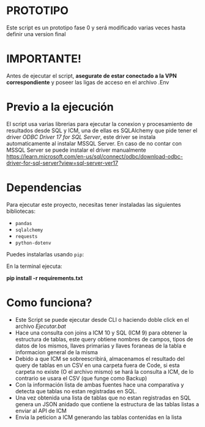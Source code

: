 # PROTOTIPO
Este script es un prototipo fase 0 y será modificado varias veces hasta definir una version final

# IMPORTANTE!
Antes de ejecutar el script, **asegurate de estar conectado a la VPN correspondiente** y poseer las ligas de acceso en el archivo .Env

# Previo a la ejecución
El script usa varias librerias para ejecutar la conexion y procesamiento de resultados desde SQL y ICM, una de ellas es SQLAlchemy 
que pide tener el driver *ODBC Driver 17 for SQL Server*, este driver se instala automaticamente al instalar MSSQL Server. 
En caso de no contar con MSSQL Server se puede instalar el driver manualmente 
https://learn.microsoft.com/en-us/sql/connect/odbc/download-odbc-driver-for-sql-server?view=sql-server-ver17

# Dependencias

Para ejecutar este proyecto, necesitas tener instaladas las siguientes bibliotecas:

* `pandas`
* `sqlalchemy`
* `requests`
* `python-dotenv`

Puedes instalarlas usando `pip`:

En la terminal ejecuta: 

**pip install -r requirements.txt**

# Como funciona? 
- Este Script se puede ejecutar desde CLI o haciendo doble click en el archivo *Ejecutar.bat*
- Hace una consulta con joins a ICM 10 y SQL (ICM 9) para obtener la estructura de tablas, este query obtiene 
  nombres de campos, tipos de datos de los mismos, llaves primarias y llaves foraneas de la tabla e informacion general de la misma
- Debido a que ICM se sobreescribirá, almacenamos el resultado del query de tablas en un CSV en una carpeta fuera de Code, si esta
  carpeta no existe (O el archivo mismo) se hará la consulta a ICM, de lo contrario se usara el CSV (que funge como Backup)
- Con la información lista de ambas fuentes hace una comparativa y detecta que tablas no estan registradas en SQL. 
- Una vez obtenida una lista de tablas que no estan registradas en SQL genera un JSON anidado que contiene la estructura de las tablas listas a enviar al API de ICM 
- Envia la peticion a ICM generando las tablas contenidas en la lista 